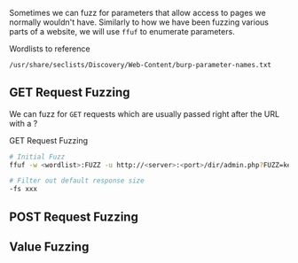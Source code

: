 Sometimes we can fuzz for parameters that allow access to pages we normally wouldn't have. Similarly to how we have been fuzzing various parts of a website, we will use `ffuf` to enumerate parameters.

Wordlists to reference
```bash
/usr/share/seclists/Discovery/Web-Content/burp-parameter-names.txt
```
## GET Request Fuzzing
We can fuzz for `GET` requests which are usually passed right after the URL with a ?

GET Request Fuzzing
```bash
# Initial Fuzz
ffuf -w <wordlist>:FUZZ -u http://<server>:<port>/dir/admin.php?FUZZ=key 

# Filter out default response size
-fs xxx
```

## POST Request Fuzzing


## Value Fuzzing